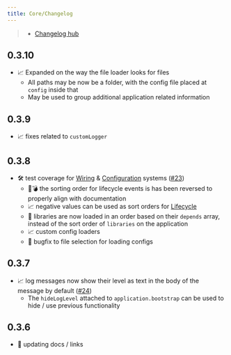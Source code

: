 ```yaml
---
title: Core/Changelog
---
```

> - [Changelog hub](/changelog)

## 0.3.10

- 📈  Expanded on the way the file loader looks for files
  - All paths may be now be a folder, with the config file placed at `config` inside that
  - May be used to group additional application related information

## 0.3.9

- 📈  fixes related to `customLogger`

## 0.3.8

- 🛠 test coverage for [Wiring](/core/wiring) & [Configuration](/core/configuration) systems ([#23](https://github.com/Digital-Alchemy-TS/core/pull/23))
  - 🐛💣 the sorting order for lifecycle events is has been reversed to properly align with documentation
  - 📈 negative values can be used as sort orders for [Lifecycle](/core/lifecycle)
  - 🐛 libraries are now loaded in an order based on their `depends` array, instead of the sort order of `libraries` on the application
  - 📈 custom config loaders
  - 🐛 bugfix to file selection for loading configs

## 0.3.7

- 📈  log messages now show their level as text in the body of the message by default ([#24](https://github.com/Digital-Alchemy-TS/core/pull/24))
  - The `hideLogLevel` attached to `application.bootstrap` can be used to hide / use previous functionality

## 0.3.6

- 📑 updating docs / links
